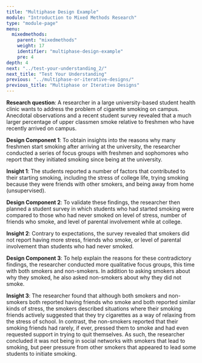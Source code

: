 ```yaml
---
title: "Multiphase Design Example"
module: "Introduction to Mixed Methods Research"
type: "module-page"
menu:
  mixedmethods:
    parent: "mixedmethods"
    weight: 17
    identifier: "multiphase-design-example"
    pre: 4
depth: 4
next: "../test-your-understanding_2/"
next_title: "Test Your Understanding"
previous: "../multiphase-or-iterative-designs/"
previous_title: "Multiphase or Iterative Designs"
---
```


__Research question__:  A researcher in a large university-based student health clinic wants to address the problem of cigarette smoking on campus. Anecdotal observations and a recent student survey revealed that a much larger percentage of upper classmen smoke relative to freshmen who have recently arrived on campus.

__Design Component 1__:  To obtain insights into the reasons why many freshmen start smoking after arriving at the university, the researcher conducted a series of focus groups with freshmen and sophomores who report that they initiated smoking since being at the university.

__Insight 1__:  The students reported a number of factors that contributed to their starting smoking, including the stress of college life, trying smoking because they were friends with other smokers, and being away from home (unsupervised).

__Design Component 2__:  To validate these findings, the researcher then planned a student survey in which students who had started smoking were compared to those who had never smoked on level of stress, number of friends who smoke, and level of parental involvement while at college.

__Insight 2__:  Contrary to expectations, the survey revealed that smokers did not report having more stress, friends who smoke, or level of parental involvement than students who had never smoked.

__Design Component 3__:  To help explain the reasons for these contradictory findings, the researcher conducted more qualitative focus groups, this time with both smokers and non-smokers.  In addition to asking smokers about why they smoked, he also asked non-smokers about why they did not smoke.

__Insight 3__:  The researcher found that although both smokers and non-smokers both reported having friends who smoke and both reported similar kinds of stress, the smokers described situations where their smoking friends actively suggested that they try cigarettes as a way of relaxing from the stress of school.  In contrast, the non-smokers reported that their smoking friends had rarely, if ever, pressed them to smoke and had even requested support in trying to quit themselves.  As such, the researcher concluded it was not being in social networks with smokers that lead to smoking, but peer pressure from other smokers that appeared to lead some students to initiate smoking.
